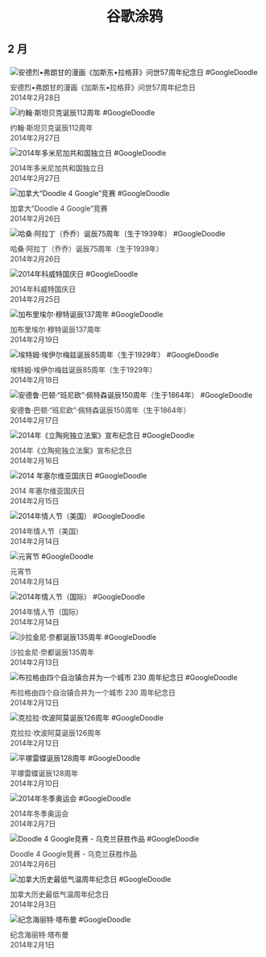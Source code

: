 
<h1 align="center"> 谷歌涂鸦 </h1>




## 2 月

<div class="image">


<img src="https://lh3.googleusercontent.com/tvXn1S3Zet767jGiA2WTDt4GMTVZswaHP1XTpAU379DH_qJU6R9ziZvTMB5f-jkr9ERMz7DGnDS-I5rYAurG_v7txVuB9OvrTEkkLkJ-" alt="安德烈•弗朗甘的漫画《加斯东•拉格菲》问世57周年纪念日 #GoogleDoodle" style="margin: 5px"/>
<div class="info" style="font-size: 14px; color:#333333; margin:5px"><div class="title">安德烈•弗朗甘的漫画《加斯东•拉格菲》问世57周年纪念日</div><div class="date">2014年2月28日</div></div>

<img src="https://lh3.googleusercontent.com/QLbywCx22MMWVQXJNxCx4Y49UJlwYkwZUuAcJ2LuqPHRmwJe4aJbnrwZ4D05rYLDQOHaswSeTVSQt3CUZczSB9doOx-_hzEm_TpTwTvC" alt="约翰·斯坦贝克诞辰112周年 #GoogleDoodle" style="margin: 5px"/>
<div class="info" style="font-size: 14px; color:#333333; margin:5px"><div class="title">约翰·斯坦贝克诞辰112周年</div><div class="date">2014年2月27日</div></div>

<img src="https://lh3.googleusercontent.com/WRiCEwE5JBoWGTaYTFmcXUWiyLinQR03E9H8bSFnApjqrCDjjNSfvy1Fn7vHt3uG6ITNiJpWzd2PX2IOaHSuuo-S_-3993DlvZa3oNe_" alt="2014年多米尼加共和国独立日 #GoogleDoodle" style="margin: 5px"/>
<div class="info" style="font-size: 14px; color:#333333; margin:5px"><div class="title">2014年多米尼加共和国独立日</div><div class="date">2014年2月27日</div></div>

<img src="https://lh3.googleusercontent.com/7pic0RzA8LIdxo_eCwyro0QodCalw-gU50uOFT9ki_pdszCeTsA4hui_Bbthzv7svICAhT4cWGlg-ellzGXblE0VXVpjmujq5vFI4ll0" alt="加拿大“Doodle 4 Google”竞赛 #GoogleDoodle" style="margin: 5px"/>
<div class="info" style="font-size: 14px; color:#333333; margin:5px"><div class="title">加拿大“Doodle 4 Google”竞赛</div><div class="date">2014年2月26日</div></div>

<img src="https://lh3.googleusercontent.com/DZgHx9sTPd9GrNA90BsnW3nDOBJKPMDpolzyCvvmpDTmU2rcKfPmBhGhlbeOg7eGAz4DW6zpYanDHQtEz-06CLj4JiYgWXfUj8tepFIbqw" alt="哈桑·阿拉丁（乔乔）诞辰75周年（生于1939年） #GoogleDoodle" style="margin: 5px"/>
<div class="info" style="font-size: 14px; color:#333333; margin:5px"><div class="title">哈桑·阿拉丁（乔乔）诞辰75周年（生于1939年）</div><div class="date">2014年2月26日</div></div>

<img src="https://lh3.googleusercontent.com/UyHqF33w6Dt5wwAo43oAOOWaP7uLrFXpHD2kxXSEPdA8_GKaAzf6Ax6PIy-yt5_y1kH6HfvvzSC4FQpcF9M4_HWOC6Dcz7XlRJmROxNneg" alt="2014年科威特国庆日 #GoogleDoodle" style="margin: 5px"/>
<div class="info" style="font-size: 14px; color:#333333; margin:5px"><div class="title">2014年科威特国庆日</div><div class="date">2014年2月25日</div></div>

<img src="https://lh3.googleusercontent.com/zE9n-XIsepjrQnym1BkqvNLfZyU54SxgrMDlq6ubjAYwsvKRjIybJZyfQjFPUahjx0JXEaovojAw9dSVYYz4nD51481ZjQGuFm5a4e6J0g" alt="加布里埃尔·穆特诞辰137周年 #GoogleDoodle" style="margin: 5px"/>
<div class="info" style="font-size: 14px; color:#333333; margin:5px"><div class="title">加布里埃尔·穆特诞辰137周年</div><div class="date">2014年2月19日</div></div>

<img src="https://lh3.googleusercontent.com/bsHyDOX7VeJ9oI41lSNUBEIp2MXaF0YvWsE9TvNLQa88KdvPCqaziK0bbOSpWz-TppNYotXa2vhph3YLl59FNHZSN449E6Gvsr-mDmK9" alt="埃特姆·埃伊尔梅兹诞辰85周年（生于1929年） #GoogleDoodle" style="margin: 5px"/>
<div class="info" style="font-size: 14px; color:#333333; margin:5px"><div class="title">埃特姆·埃伊尔梅兹诞辰85周年（生于1929年）</div><div class="date">2014年2月18日</div></div>

<img src="https://lh3.googleusercontent.com/QXbn_T_ocGRFv7QSqKwjSjXVR14OtTRUI7WdQqxWEtnCOrDvjiqmWQ7zCUjM9-Bjca3EzU41kg2BBEi_Z9NZV0kZk9sJVTi4XclwRbNh" alt="安德鲁·巴顿·“班尼欧”·佩特森诞辰150周年（生于1864年） #GoogleDoodle" style="margin: 5px"/>
<div class="info" style="font-size: 14px; color:#333333; margin:5px"><div class="title">安德鲁·巴顿·“班尼欧”·佩特森诞辰150周年（生于1864年）</div><div class="date">2014年2月17日</div></div>

<img src="https://lh3.googleusercontent.com/KK6zOGtVc7OsbKnQ47fSmR9wO5_QTt2Pz8fUM3sK8bYnWWP5z33yIf843zwJOFppDtasim4Gw1MBc-0wPX7dQhhkG_e7xGhfXWhPBsJb" alt="2014年《立陶宛独立法案》宣布纪念日 #GoogleDoodle" style="margin: 5px"/>
<div class="info" style="font-size: 14px; color:#333333; margin:5px"><div class="title">2014年《立陶宛独立法案》宣布纪念日</div><div class="date">2014年2月16日</div></div>

<img src="https://lh3.googleusercontent.com/ss6ziKjDS8d4RQWF9jJDSLlerMb0sxXZ3vQ7kFklrASh6E7qPMDZ-LgDLDnbsd7bxo8Za5oYwFOgBpXyxXYKMVsMEO3rll0U6mIlaGgI" alt="2014 年塞尔维亚国庆日 #GoogleDoodle" style="margin: 5px"/>
<div class="info" style="font-size: 14px; color:#333333; margin:5px"><div class="title">2014 年塞尔维亚国庆日</div><div class="date">2014年2月15日</div></div>

<img src="https://lh3.googleusercontent.com/_IXSO_QXXKdUlalF8BTsavwgTqdmc6n2ZcERW2RY58LBDUurjAr9TfBPxqK59lwcaRfeKrCwuOEhvkwQPzXRoowR1_98uvtTtJiUdbo7" alt="2014年情人节（美国） #GoogleDoodle" style="margin: 5px"/>
<div class="info" style="font-size: 14px; color:#333333; margin:5px"><div class="title">2014年情人节（美国）</div><div class="date">2014年2月14日</div></div>

<img src="https://lh3.googleusercontent.com/Nr51jlll7qWSXwsmFXOkhD3_UdmJtINz5DXddW9DjRqcA2Dr82x-lDp-BJnFHZ0eDIntBg9M8D9GigClZWbuJmtf9GJBo4exHWvZGdE" alt="元宵节 #GoogleDoodle" style="margin: 5px"/>
<div class="info" style="font-size: 14px; color:#333333; margin:5px"><div class="title">元宵节</div><div class="date">2014年2月14日</div></div>

<img src="https://lh3.googleusercontent.com/VEimEbNzuSI99GHcWSsnS04fuf7d5sTbLItI9KWTwsOYPUdoAmmMCtJnxTqiXOh0ibJuoT3HBnn5Lz_Jq_9J1RC2kQmH3Z2WJaV-nFPJSw" alt="2014年情人节（国际） #GoogleDoodle" style="margin: 5px"/>
<div class="info" style="font-size: 14px; color:#333333; margin:5px"><div class="title">2014年情人节（国际）</div><div class="date">2014年2月14日</div></div>

<img src="https://lh3.googleusercontent.com/_t4E434WA0vGFR-BnO3Q-0XLLhxQd9DzXx9CePb952RwIt5qwwS0dMw3MAY40Rk1XbuW98aMSxAXJhlnMWlbr7nD-K8Bxvu0CJo8x1s" alt="沙拉金尼·奈都诞辰135周年 #GoogleDoodle" style="margin: 5px"/>
<div class="info" style="font-size: 14px; color:#333333; margin:5px"><div class="title">沙拉金尼·奈都诞辰135周年</div><div class="date">2014年2月13日</div></div>

<img src="https://lh3.googleusercontent.com/aF22oOkN3m7FDMJi2cFAWCGPjUVQIbd36xGnw8fpxsigQULn74DJzXwrwsGhyNTXiF477nTDOBxSQGvCx3wNfqqWUlCadRaeGlw0npc" alt="布拉格由四个自治镇合并为一个城市 230 周年纪念日 #GoogleDoodle" style="margin: 5px"/>
<div class="info" style="font-size: 14px; color:#333333; margin:5px"><div class="title">布拉格由四个自治镇合并为一个城市 230 周年纪念日</div><div class="date">2014年2月12日</div></div>

<img src="https://lh3.googleusercontent.com/qBj3XVi6rMqL8HcESDRvQjmFGGhICGCb1g4E9AYgscsOP1-_kjoEPIpvlhbua2owlfi2JPt-q-8R5Gym9r5hcFoL23AQDb6mi-Xu1tum" alt="克拉拉·坎波阿莫诞辰126周年 #GoogleDoodle" style="margin: 5px"/>
<div class="info" style="font-size: 14px; color:#333333; margin:5px"><div class="title">克拉拉·坎波阿莫诞辰126周年</div><div class="date">2014年2月12日</div></div>

<img src="https://lh3.googleusercontent.com/6_VG4s3RKqAYyl6t8bjKUM2ZDcALCfl4rXxxyobicVoqMSd1yEz2vvqbgSYRnf-YZSpbHCnLActTh8DxsYk3NDdfhpbx3sZjuFx-5rw" alt="平塚雷蝶诞辰128周年 #GoogleDoodle" style="margin: 5px"/>
<div class="info" style="font-size: 14px; color:#333333; margin:5px"><div class="title">平塚雷蝶诞辰128周年</div><div class="date">2014年2月10日</div></div>

<img src="https://lh3.googleusercontent.com/Ox2mlRFcQ7YWggWoA9Ix6jc6WX3DxRLMgdvo-00KfqS3YbBid_EZkDNOtUYldmsSgeEFX6uaVKRkx5_L6_6BDNjJS6qIvh7zkK2rQyXJwg" alt="2014年冬季奥运会 #GoogleDoodle" style="margin: 5px"/>
<div class="info" style="font-size: 14px; color:#333333; margin:5px"><div class="title">2014年冬季奥运会</div><div class="date">2014年2月7日</div></div>

<img src="https://lh3.googleusercontent.com/jPtB9X3XQ7JFqeqD9RwFg5gUu7SPtlLhkmAnUv6fj2Dd3IpiOdJJ9PTm3C6seb3_LMiLGPVZYQXUFjrPNWHUJLe5mqzUfuE9Bh41EOE" alt="Doodle 4 Google竞赛 - 乌克兰获胜作品 #GoogleDoodle" style="margin: 5px"/>
<div class="info" style="font-size: 14px; color:#333333; margin:5px"><div class="title">Doodle 4 Google竞赛 - 乌克兰获胜作品</div><div class="date">2014年2月6日</div></div>

<img src="https://lh3.googleusercontent.com/dN2hYigatJ_AWBZRiUHaKnCjxh_T__mjsgBgWAFbT43a-U2Z4DOtCvEHS5E5gAc7WKXskc97QYVS3pIFBRw2mH29r9wvaJST-BejkUVvZQ" alt="加拿大历史最低气温周年纪念日 #GoogleDoodle" style="margin: 5px"/>
<div class="info" style="font-size: 14px; color:#333333; margin:5px"><div class="title">加拿大历史最低气温周年纪念日</div><div class="date">2014年2月3日</div></div>

<img src="https://lh3.googleusercontent.com/rSYRxp8v8VIaUoFAQQLV40p-TKiMry0k93ra_sHfLLV94SeZdECTZa4u3oCkXWPeZ2T8CaghD8AYmI_z2WaftGC423on6RNMqKl_9Hd-" alt="纪念海丽特·塔布曼 #GoogleDoodle" style="margin: 5px"/>
<div class="info" style="font-size: 14px; color:#333333; margin:5px"><div class="title">纪念海丽特·塔布曼</div><div class="date">2014年2月1日</div></div>

</div>









